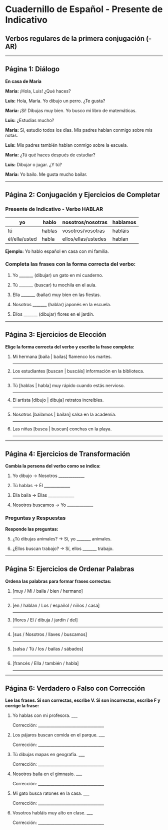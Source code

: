 # Cuadernillo de Español - Presente de Indicativo
## Verbos regulares de la primera conjugación (-AR)

---

## Página 1: Diálogo

**En casa de María**

**María:** ¡Hola, Luis! ¿Qué haces?

**Luis:** Hola, María. Yo dibujo un perro. ¿Te gusta?

**María:** ¡Sí! Dibujas muy bien. Yo busco mi libro de matemáticas.

**Luis:** ¿Estudias mucho?

**María:** Sí, estudio todos los días. Mis padres hablan conmigo sobre mis notas.

**Luis:** Mis padres también hablan conmigo sobre la escuela.

**María:** ¿Tú qué haces después de estudiar?

**Luis:** Dibujar o jugar. ¿Y tú?

**María:** Yo bailo. Me gusta mucho bailar.

---

## Página 2: Conjugación y Ejercicios de Completar

### Presente de Indicativo - Verbo HABLAR

| yo | hablo | nosotros/nosotras | hablamos |
|---|---|---|---|
| tú | hablas | vosotros/vosotras | habláis |
| él/ella/usted | habla | ellos/ellas/ustedes | hablan |

**Ejemplo:** Yo hablo español en casa con mi familia.

### Completa las frases con la forma correcta del verbo:

1. Yo _______ (dibujar) un gato en mi cuaderno.

2. Tú _______ (buscar) tu mochila en el aula.

3. Ella _______ (bailar) muy bien en las fiestas.

4. Nosotros _______ (hablar) japonés en la escuela.

5. Ellos _______ (dibujar) flores en el jardín.

---

## Página 3: Ejercicios de Elección

**Elige la forma correcta del verbo y escribe la frase completa:**

1. Mi hermana [baila | bailas] flamenco los martes.

   _________________________________

2. Los estudiantes [buscan | buscáis] información en la biblioteca.

   _________________________________

3. Tú [hablas | habla] muy rápido cuando estás nervioso.

   _________________________________

4. El artista [dibujo | dibuja] retratos increíbles.

   _________________________________

5. Nosotros [bailamos | bailan] salsa en la academia.

   _________________________________

6. Las niñas [busca | buscan] conchas en la playa.

   _________________________________

---

## Página 4: Ejercicios de Transformación

**Cambia la persona del verbo como se indica:**

1. Yo dibujo → Nosotros _____________

2. Tú hablas → Él _____________

3. Ella baila → Ellas _____________

4. Nosotros buscamos → Yo _____________

### Preguntas y Respuestas

**Responde las preguntas:**

5. ¿Tú dibujas animales? → Sí, yo _______ animales.

6. ¿Ellos buscan trabajo? → Sí, ellos _______ trabajo.

---

## Página 5: Ejercicios de Ordenar Palabras

**Ordena las palabras para formar frases correctas:**

1. [muy / Mi / baila / bien / hermano]

   _________________________________

2. [en / hablan / Los / español / niños / casa]

   _________________________________

3. [flores / El / dibuja / jardín / del]

   _________________________________

4. [sus / Nosotros / llaves / buscamos]

   _________________________________

5. [salsa / Tú / los / bailas / sábados]

   _________________________________

6. [francés / Ella / también / habla]

   _________________________________

---

## Página 6: Verdadero o Falso con Corrección

**Lee las frases. Si son correctas, escribe V. Si son incorrectas, escribe F y corrige la frase:**

1. Yo hablas con mi profesora. ___

   Corrección: _________________________________

2. Los pájaros buscan comida en el parque. ___

   Corrección: _________________________________

3. Tú dibujas mapas en geografía. ___

   Corrección: _________________________________

4. Nosotros baila en el gimnasio. ___

   Corrección: _________________________________

5. Mi gato busca ratones en la casa. ___

   Corrección: _________________________________

6. Vosotros habláis muy alto en clase. ___

   Corrección: _________________________________